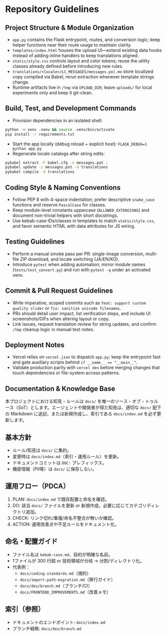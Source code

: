 # Repository Guidelines

## Project Structure & Module Organization
- `app.py` contains the Flask entrypoint, routes, and conversion logic; keep helper functions near their route usage to maintain clarity.
- `templates/index.html` houses the upload UI—extend existing data hooks instead of adding inline handlers to keep translations aligned.
- `static/style.css` controls layout and color tokens; reuse the utility classes already defined before introducing new rules.
- `translations/<locale>/LC_MESSAGES/messages.po|.mo` store localized copy compiled via Babel; rerun extraction whenever template strings change.
- Runtime artifacts live in `/tmp` via `UPLOAD_DIR`; leave `uploads/` for local experiments only and keep it git-clean.

## Build, Test, and Development Commands
- Provision dependencies in an isolated shell:
```bash
python -m venv .venv && source .venv/bin/activate
pip install -r requirements.txt
```
- Start the app locally (debug reload + explicit host): `FLASK_DEBUG=1 python app.py`
- Regenerate locale catalogs after string edits:
```bash
pybabel extract -F babel.cfg -o messages.pot .
pybabel update -i messages.pot -d translations
pybabel compile -d translations
```

## Coding Style & Naming Conventions
- Follow PEP 8 with 4-space indentation; prefer descriptive `snake_case` functions and reserve `PascalCase` for classes.
- Keep module-level constants uppercase (`ALLOWED_EXTENSIONS`) and document non-trivial helpers with short docstrings.
- Use kebab-case IDs/classes in templates to match `static/style.css`, and favor semantic HTML with data attributes for JS wiring.

## Testing Guidelines
- Perform a manual smoke pass per PR: single-image conversion, multi-file ZIP download, and locale switching (JA/EN/KO).
- Introduce `pytest` when adding automation; mirror module names (`tests/test_convert.py`) and run with `pytest -q` under an activated venv.

## Commit & Pull Request Guidelines
- Write imperative, scoped commits such as `feat: support custom quality slider` or `fix: sanitize unicode filenames`.
- PRs should detail user impact, list verification steps, and include UI screenshots/GIFs when altering layout or copy.
- Link issues, request translation review for string updates, and confirm `/tmp` cleanup logic in manual test notes.

## Deployment Notes
- Vercel relies on `vercel.json` to dispatch `app.py`; keep the entrypoint fast and gate auxiliary scripts behind `if __name__ == "__main__"`.
- Validate production parity with `vercel dev` before merging changes that touch dependencies or file-system access patterns.

## Documentation & Knowledge Base

本プロジェクトにおける知見・ルールは `docs/` を唯一のソース・オブ・トゥルース（SoT）とします。エージェントや開発者が得た知見は、適切な `docs/` 配下の Markdown に追記、または新規作成し、索引である `docs/index.md` を必ず更新します。

## 基本方針
- ルール/知見は `docs/` に集約。
- 変更時は `docs/index.md`（索引・運用ルール）を更新。
- ドキュメントコミットは `DOC:` プレフィックス。
- 機密情報（PII等）は `docs/` に保存しない。

## 運用フロー（PDCA）
1. PLAN: `docs/index.md` で既存配置と命名を確認。
2. DO: 該当 `docs/` ファイルを更新 or 新規作成。必要に応じてカテゴリディレクトリ追加。
3. CHECK: リンク切れ/重複/命名不整合が無いか確認。
4. ACTION: 運用改善点や不足ルールをドキュメント化。

## 命名・配置ガイド
- ファイル名は `kebab-case.md`、目的が明確な名前。
- 1ファイルが 300 行超 or 技術領域が分岐 → 分割/ディレクトリ化。
- 代表例：
  - `docs/coding-standards.md`（規約）
  - `docs/import-path-migration.md`（移行ガイド）
  - `docs/dev/branch.md`（ブランチ/CI）
  - `docs/FRONTEND_IMPROVEMENTS.md`（改善メモ）

## 索引（参照）
- ドキュメントのエンドポイント: `docs/index.md`
- ブランチ戦略: `docs/dev/branch.md`
